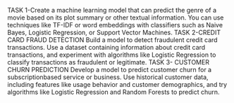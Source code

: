 TASK 1-Create a machine learning model that can predict the genre of a movie based on its plot summary or other textual information. You can use techniques like TF-IDF or word embeddings with classifiers such as Naive Bayes, Logistic Regression, or Support Vector Machines.
TASK 2-CREDIT CARD FRAUD DETECTION Build a model to detect fraudulent credit card transactions. Use a dataset containing information about credit card transactions, and experiment with algorithms like Logistic Regression to classify transactions as fraudulent or legitimate.
TASK 3- CUSTOMER CHURN PREDICTION Develop a model to predict customer churn for a subscriptionbased service or business. Use historical customer data, including features like usage behavior and customer demographics, and try algorithms like Logistic Regression and Random Forests to predict churn.
